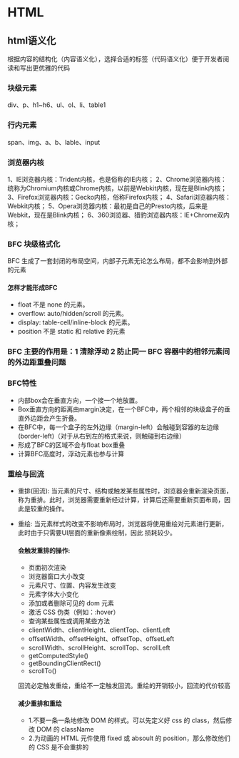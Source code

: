 # HTML

## html语义化
根据内容的结构化（内容语义化），选择合适的标签（代码语义化）便于开发者阅读和写出更优雅的代码
### 块级元素
div、p、h1~h6、ul、ol、li、table1

### 行内元素
span、img、a、b、lable、input

### 浏览器内核
1、IE浏览器内核：Trident内核，也是俗称的IE内核； 
2、Chrome浏览器内核：统称为Chromium内核或Chrome内核，以前是Webkit内核，现在是Blink内核； 
3、Firefox浏览器内核：Gecko内核，俗称Firefox内核； 
4、Safari浏览器内核：Webkit内核； 
5、Opera浏览器内核：最初是自己的Presto内核，后来是Webkit，现在是Blink内核； 
6、360浏览器、猎豹浏览器内核：IE+Chrome双内核；

### BFC 块级格式化
BFC 生成了一套封闭的布局空间，内部子元素无论怎么布局，都不会影响到外部的元素
#### 怎样才能形成BFC
- float 不是 none 的元素。
- overflow: auto/hidden/scroll 的元素。
- display: table-cell/inline-block 的元素。
- position 不是 static 和 relative 的元素
### BFC 主要的作用是：1 清除浮动 2 防止同一 BFC 容器中的相邻元素间的外边距重叠问题
### BFC特性
- 内部box会在垂直方向，一个接一个地放置。
- Box垂直方向的距离由margin决定，在一个BFC中，两个相邻的块级盒子的垂直外边距会产生折叠。
- 在BFC中，每一个盒子的左外边缘（margin-left）会触碰到容器的左边缘(border-left)（对于从右到左的格式来说，则触碰到右边缘）
- 形成了BFC的区域不会与float box重叠
- 计算BFC高度时，浮动元素也参与计算

### 重绘与回流
- 重排(回流): 当元素的尺寸、结构或触发某些属性时，浏览器会重新渲染页面，称为重排。此时，浏览器需要重新经过计算，计算后还需要重新页面布局，因此是较重的操作。
- 重绘: 当元素样式的改变不影响布局时，浏览器将使用重绘对元素进行更新，此时由于只需要UI层面的重新像素绘制，因此 损耗较少。
   ####  会触发重排的操作:
    * 页面初次渲染
    * 浏览器窗口大小改变
    * 元素尺寸、位置、内容发生改变
    * 元素字体大小变化
    * 添加或者删除可见的 dom 元素
    * 激活 CSS 伪类（例如：:hover）
    * 查询某些属性或调用某些方法
    * clientWidth、clientHeight、clientTop、clientLeft
    * offsetWidth、offsetHeight、offsetTop、offsetLeft
    * scrollWidth、scrollHeight、scrollTop、scrollLeft
    * getComputedStyle()
    * getBoundingClientRect()
    * scrollTo()

    回流必定触发重绘，重绘不一定触发回流。重绘的开销较小，回流的代价较高

    #### 减少重排和重绘

    * 1.不要一条一条地修改 DOM 的样式。可以先定义好 css 的 class，然后修改 DOM 的 className
    * 2.为动画的 HTML 元件使用 fixed 或 absoult 的 position，那么修改他们的 CSS 是不会重排的


